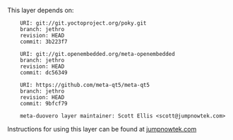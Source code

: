 This layer depends on:

        URI: git://git.yoctoproject.org/poky.git
        branch: jethro 
        revision: HEAD
        commit: 3b223f7

        URI: git://git.openembedded.org/meta-openembedded
        branch: jethro 
        revision: HEAD
        commit: dc56349

        URI: https://github.com/meta-qt5/meta-qt5
        branch: jethro
        revision: HEAD
        commit: 9bfcf79

        meta-duovero layer maintainer: Scott Ellis <scott@jumpnowtek.com>

Instructions for using this layer can be found at [jumpnowtek.com][duovero-yocto-build]

[duovero-yocto-build]: http://www.jumpnowtek.com/yocto/Duovero-Systems-with-Yocto.html
